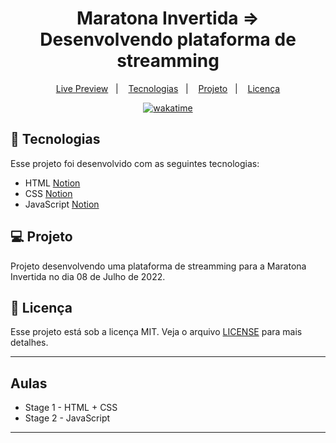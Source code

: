 <h1 align="center">
  Maratona Invertida => Desenvolvendo plataforma de streamming
</h1>

<p align="center">
  <a href="https://maratona-invertida.netlify.app/">Live Preview</a>&nbsp;&nbsp;&nbsp;|&nbsp;&nbsp;&nbsp;
  <a href="#-tecnologias">Tecnologias</a>&nbsp;&nbsp;&nbsp;|&nbsp;&nbsp;&nbsp;
  <a href="#-projeto">Projeto</a>&nbsp;&nbsp;&nbsp;|&nbsp;&nbsp;&nbsp;
  <a href="#memo-licença">Licença</a>
</p>

<p align="center">
<a href="https://wakatime.com/badge/user/68660678-6b86-4b78-98df-f5f41a37e1bc/project/ccae5d14-e6be-4855-8f40-7aa6a3874539"><img src="https://wakatime.com/badge/user/68660678-6b86-4b78-98df-f5f41a37e1bc/project/ccae5d14-e6be-4855-8f40-7aa6a3874539.svg" alt="wakatime"></a>
</p>

## 🚀 Tecnologias

Esse projeto foi desenvolvido com as seguintes tecnologias:

- HTML [Notion](https://kenzieacademybr.notion.site/Checkpoint-HTML-603966060b18408b9a94e08029552dbc)
- CSS [Notion](https://kenzieacademybr.notion.site/Checkpoint-CSS-25ff90c91bbf469f992d4eb78676b22e)
- JavaScript [Notion](https://kenzieacademybr.notion.site/Checkpoint-JS-1daf0ac2fccf43fb9da86579ec013ecf)

## 💻 Projeto

Projeto desenvolvendo uma plataforma de streamming para a Maratona Invertida no dia 08 de Julho de 2022.

## :memo: Licença

Esse projeto está sob a licença MIT. Veja o arquivo [LICENSE](.github/LICENSE.md) para mais detalhes.

---

## Aulas

- Stage 1 - HTML + CSS
- Stage 2 - JavaScript

---
